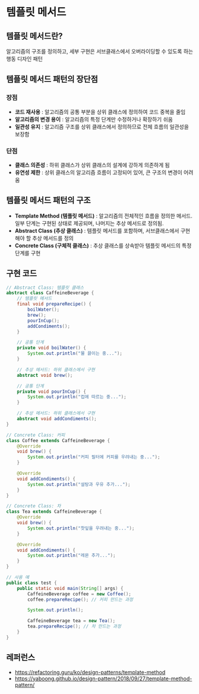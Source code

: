 # 템플릿 메서드

## 템플릿 메서드란?
알고리즘의 구조를 정의하고, 세부 구현은 서브클래스에서 오버라이딩할 수 있도록 하는 행동 디자인 패턴

## 템플릿 메서드 패턴의 장단점
### 장점
- **코드 재사용** : 알고리즘의 공통 부분을 상위 클래스에 정의하여 코드 중복을 줄임
- **알고리즘의 변경 용이** : 알고리즘의 특정 단계만 수정하거나 확장하기 쉬움
- **일관성 유지** : 알고리즘 구조를 상위 클래스에서 정의하므로 전체 흐름의 일관성을 보장함

### 단점
- **클래스 의존성** : 하위 클래스가 상위 클래스의 설계에 강하게 의존하게 됨
- **유연성 제한** : 상위 클래스의 알고리즘 흐름이 고정되어 있어, 큰 구조의 변경이 어려움

## 템플릿 메서드 패턴의 구조

- **Template Method (템플릿 메서드)** : 알고리즘의 전체적인 흐름을 정의한 메서드. 일부 단계는 구현된 상태로 제공되며, 나머지는 추상 메서드로 정의됨.
- **Abstract Class (추상 클래스)** : 템플릿 메서드를 포함하며, 서브클래스에서 구현해야 할 추상 메서드를 정의
- **Concrete Class (구체적 클래스)** : 추상 클래스를 상속받아 템플릿 메서드의 특정 단계를 구현

## 구현 코드
```java
// Abstract Class: 템플릿 클래스
abstract class CaffeineBeverage {
    // 템플릿 메서드
    final void prepareRecipe() {
        boilWater();
        brew();
        pourInCup();
        addCondiments();
    }

    // 공통 단계
    private void boilWater() {
        System.out.println("물 끓이는 중...");
    }

    // 추상 메서드: 하위 클래스에서 구현
    abstract void brew();

    // 공통 단계
    private void pourInCup() {
        System.out.println("컵에 따르는 중...");
    }

    // 추상 메서드: 하위 클래스에서 구현
    abstract void addCondiments();
}

// Concrete Class: 커피
class Coffee extends CaffeineBeverage {
    @Override
    void brew() {
        System.out.println("커피 필터에 커피를 우려내는 중...");
    }

    @Override
    void addCondiments() {
        System.out.println("설탕과 우유 추가...");
    }
}

// Concrete Class: 차
class Tea extends CaffeineBeverage {
    @Override
    void brew() {
        System.out.println("찻잎을 우려내는 중...");
    }

    @Override
    void addCondiments() {
        System.out.println("레몬 추가...");
    }
}

// 사용 예
public class test {
    public static void main(String[] args) {
        CaffeineBeverage coffee = new Coffee();
        coffee.prepareRecipe(); // 커피 만드는 과정

        System.out.println();

        CaffeineBeverage tea = new Tea();
        tea.prepareRecipe(); // 차 만드는 과정
    }
}

```

## 레퍼런스
- https://refactoring.guru/ko/design-patterns/template-method
- https://yaboong.github.io/design-pattern/2018/09/27/template-method-pattern/